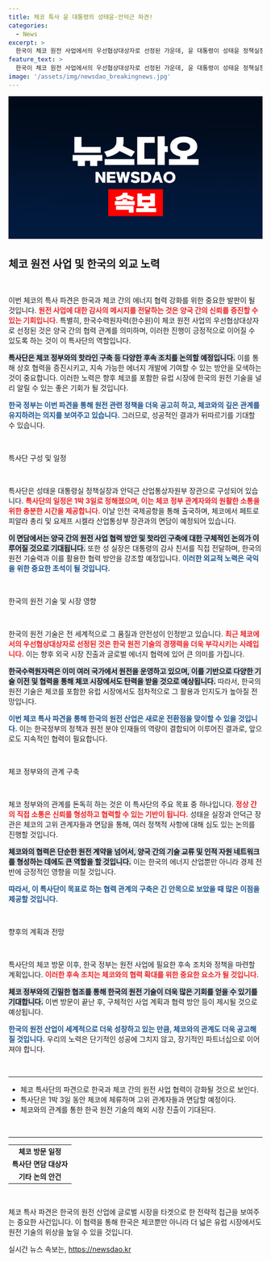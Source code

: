 ```yaml
---
title: 체코 특사 윤 대통령의 성태윤·안덕근 파견!
categories:
  - News
excerpt: >
  한국이 체코 원전 사업에서의 우선협상대상자로 선정된 가운데, 윤 대통령이 성태윤 정책실장과 안덕근 장관을 특사로 파견해 감사와 향후 협력 방안을 논의한다. 클릭해서 더 알아보세요!
feature_text: >
  한국이 체코 원전 사업에서의 우선협상대상자로 선정된 가운데, 윤 대통령이 성태윤 정책실장과 안덕근 장관을 특사로 파견해 감사와 향후 협력 방안을 논의한다. 클릭해서 더 알아보세요!
image: '/assets/img/newsdao_breakingnews.jpg'
---
```


<p><img src="/assets/img/newsdao_breakingnews.jpg" alt="firstkoreanews 속보" /></p>

<h2 data-ke-size="size26">체코 원전 사업 및 한국의 외교 노력</h2>

<p data-ke-size="size16">&nbsp;</p>

<p>이번 체코의 특사 파견은 한국과 체코 간의 에너지 협력 강화를 위한 중요한 발판이 될 것입니다. <b><span style="color: #ee2323;">원전 사업에 대한 감사의 메시지를 전달하는 것은 양국 간의 신뢰를 증진할 수 있는 기회입니다.</span></b> 특별히, 한국수력원자력(한수원)이 체코 원전 사업의 우선협상대상자로 선정된 것은 양국 간의 협력 관계를 의미하며, 이러한 진행이 긍정적으로 이어질 수 있도록 하는 것이 이 특사단의 역할입니다. </p>

<p><b><span style="background-color: #21538527;">특사단은 체코 정부와의 핫라인 구축 등 다양한 후속 조치를 논의할 예정입니다.</span></b> 이를 통해 상호 협력을 증진시키고, 지속 가능한 에너지 개발에 기여할 수 있는 방안을 모색하는 것이 중요합니다. 이러한 노력은 향후 체코를 포함한 유럽 시장에 한국의 원전 기술을 널리 알릴 수 있는 좋은 기회가 될 것입니다.</p>

<p><b><span style="color: #1a5490;">한국 정부는 이번 파견을 통해 원전 관련 정책을 더욱 공고히 하고, 체코와의 깊은 관계를 유지하려는 의지를 보여주고 있습니다.</span></b> 그러므로, 성공적인 결과가 뒤따르기를 기대할 수 있습니다.</p>

<p data-ke-size="size16">&nbsp;</p>

<p>특사단 구성 및 일정</p>

<p data-ke-size="size16">&nbsp;</p>

<p>특사단은 성태윤 대통령실 정책실장과 안덕근 산업통상자원부 장관으로 구성되어 있습니다. <b><span style="color: #ee2323;">특사단의 일정은 1박 3일로 정해졌으며, 이는 체코 정부 관계자와의 원활한 소통을 위한 충분한 시간을 제공합니다.</span></b> 이날 인천 국제공항을 통해 출국하며, 체코에서 페트로 피알라 총리 및 요제프 시켈라 산업통상부 장관과의 면담이 예정되어 있습니다.</p>

<p><b><span style="background-color: #21538527;">이 면담에서는 양국 간의 원전 사업 협력 방안 및 핫라인 구축에 대한 구체적인 논의가 이루어질 것으로 기대됩니다.</span></b> 또한 성 실장은 대통령의 감사 친서를 직접 전달하며, 한국의 원전 기술력과 이를 활용한 협력 방안을 강조할 예정입니다. <b><span style="color: #1a5490;">이러한 외교적 노력은 국익을 위한 중요한 초석이 될 것입니다.</span></b></p>

<p data-ke-size="size16">&nbsp;</p>

<p>한국의 원전 기술 및 시장 영향</p>

<p data-ke-size="size16">&nbsp;</p>

<p>한국의 원전 기술은 전 세계적으로 그 품질과 안전성이 인정받고 있습니다. <b><span style="color: #ee2323;">최근 체코에서의 우선협상대상자로 선정된 것은 한국 원전 기술의 경쟁력을 더욱 부각시키는 사례입니다.</span></b> 이는 향후 외국 시장 진출과 글로벌 에너지 협력에 있어 큰 의미를 가집니다.</p>

<p><b><span style="background-color: #21538527;">한국수력원자력은 이미 여러 국가에서 원전을 운영하고 있으며, 이를 기반으로 다양한 기술 이전 및 협력을 통해 체코 시장에서도 탄력을 받을 것으로 예상됩니다.</span></b> 따라서, 한국의 원전 기술은 체코를 포함한 유럽 시장에서도 점차적으로 그 활용과 인지도가 높아질 전망입니다.</p>

<p><b><span style="color: #1a5490;">이번 체코 특사 파견을 통해 한국의 원전 산업은 새로운 전환점을 맞이할 수 있을 것입니다.</span></b> 이는 한국정부의 정책과 원전 분야 인재들의 역량이 결합되어 이루어진 결과로, 앞으로도 지속적인 협력이 필요합니다.</p>

<p data-ke-size="size16">&nbsp;</p>

<p>체코 정부와의 관계 구축</p>

<p data-ke-size="size16">&nbsp;</p>

<p>체코 정부와의 관계를 돈독히 하는 것은 이 특사단의 주요 목표 중 하나입니다. <b><span style="color: #ee2323;">정상 간의 직접 소통은 신뢰를 형성하고 협력할 수 있는 기반이 됩니다.</span></b> 성태윤 실장과 안덕근 장관은 체코의 고위 관계자들과 면담을 통해, 여러 정책적 사항에 대해 심도 있는 논의를 진행할 것입니다.</p>

<p><b><span style="background-color: #21538527;">체코와의 협력은 단순한 원전 계약을 넘어서, 양국 간의 기술 교류 및 인적 자원 네트워크를 형성하는 데에도 큰 역할을 할 것입니다.</span></b> 이는 한국의 에너지 산업뿐만 아니라 경제 전반에 긍정적인 영향을 미칠 것입니다.</p>

<p><b><span style="color: #1a5490;">따라서, 이 특사단이 목표로 하는 협력 관계의 구축은 긴 안목으로 보았을 때 많은 이점을 제공할 것입니다.</span></b></p>

<p data-ke-size="size16">&nbsp;</p>

<p>향후의 계획과 전망</p>

<p data-ke-size="size16">&nbsp;</p>

<p>특사단의 체코 방문 이후, 한국 정부는 원전 사업에 필요한 후속 조치와 정책을 마련할 계획입니다. <b><span style="color: #ee2323;">이러한 후속 조치는 체코와의 협력 확대를 위한 중요한 요소가 될 것입니다.</span></b></p>

<p><b><span style="background-color: #21538527;">체코 정부와의 긴밀한 협조를 통해 한국의 원전 기술이 더욱 많은 기회를 얻을 수 있기를 기대합니다.</span></b> 이번 방문이 끝난 후, 구체적인 사업 계획과 협력 방안 등이 제시될 것으로 예상됩니다.</p>

<p><b><span style="color: #1a5490;">한국의 원전 산업이 세계적으로 더욱 성장하고 있는 만큼, 체코와의 관계도 더욱 공고해질 것입니다.</span></b> 우리의 노력은 단기적인 성공에 그치지 않고, 장기적인 파트너십으로 이어져야 합니다. </p>

<p data-ke-size="size16">&nbsp;</p>

<hr />

<ul>
  <li>체코 특사단의 파견으로 한국과 체코 간의 원전 사업 협력이 강화될 것으로 보인다.</li>
  <li>특사단은 1박 3일 동안 체코에 체류하며 고위 관계자들과 면담할 예정이다.</li>
  <li>체코와의 관계를 통한 한국 원전 기술의 해외 시장 진출이 기대된다.</li>
</ul>

<p data-ke-size="size16">&nbsp;</p>

<hr />

<table style="width: 100%;">
  <tr>
    <td style="text-align: center; height: 17px;"><b>체코 방문 일정</b></td>
  </tr>
  <tr>
    <td style="text-align: center; height: 17px;"><b>특사단 면담 대상자</b></td>
  </tr>
  <tr>
    <td style="text-align: center; height: 17px;"><b>기타 논의 안건</b></td>
  </tr>
</table>

<p data-ke-size="size16">&nbsp;</p>

<p>체코 특사 파견은 한국의 원전 산업에 글로벌 시장을 타겟으로 한 전략적 접근을 보여주는 중요한 사건입니다. 이 협력을 통해 한국은 체코뿐만 아니라 더 넓은 유럽 시장에서도 원전 기술의 위상을 높일 수 있을 것입니다.</p>
실시간 뉴스 속보는, <a href="https://newsdao.kr" rel="dofollow">https://newsdao.kr</a>


